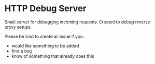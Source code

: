 # HTTP Debug Server

Small server for debugging incoming requests.
Created to debug reverse proxy setups.

Please be kind to create an issue if you:
- would like something to be added
- find a bug
- know of something that already does this
 